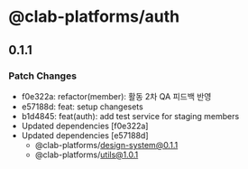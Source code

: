 # @clab-platforms/auth

## 0.1.1

### Patch Changes

- f0e322a: refactor(member): 활동 2차 QA 피드백 반영
- e57188d: feat: setup changesets
- b1d4845: feat(auth): add test service for staging members
- Updated dependencies [f0e322a]
- Updated dependencies [e57188d]
  - @clab-platforms/design-system@0.1.1
  - @clab-platforms/utils@1.0.1
